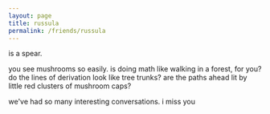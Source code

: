 ```yaml
---
layout: page
title: russula
permalink: /friends/russula
---
```


is a spear. 

you see mushrooms so easily. is doing math like walking in a forest, for you? do the lines of derivation look like tree trunks? are the paths ahead lit by little red clusters of mushroom caps?

we've had so many interesting conversations. i miss you
